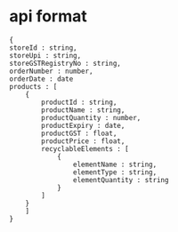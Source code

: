# api format

    {
    storeId : string,
    storeUpi : string,
    storeGSTRegistryNo : string,
    orderNumber : number,
    orderDate : date
    products : [
        {
            productId : string,
            productName : string,
            productQuantity : number,
            productExpiry : date,
            productGST : float,
            productPrice : float,
            recyclableElements : [
                {
                    elementName : string,
                    elementType : string,
                    elementQuantity : string
                }
            ]
        }
        ]
    }
